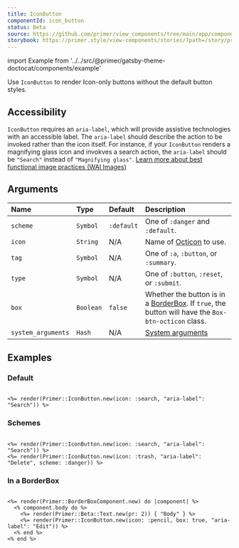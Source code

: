 ```yaml
---
title: IconButton
componentId: icon_button
status: Beta
source: https://github.com/primer/view_components/tree/main/app/components/primer/icon_button.rb
storybook: https://primer.style/view-components/stories/?path=/story/primer-icon-button
---
```


import Example from '../../src/@primer/gatsby-theme-doctocat/components/example'

<!-- Warning: AUTO-GENERATED file, do not edit. Add code comments to your Ruby instead <3 -->

Use `IconButton` to render Icon-only buttons without the default button styles.

## Accessibility

`IconButton` requires an `aria-label`, which will provide assistive technologies with an accessible label.
The `aria-label` should describe the action to be invoked rather than the icon itself. For instance,
if your `IconButton` renders a magnifying glass icon and invokves a search action, the `aria-label` should be
`"Search"` instead of `"Magnifying glass"`.
[Learn more about best functional image practices (WAI Images)](https://www.w3.org/WAI/tutorials/images/functional)

## Arguments

| Name | Type | Default | Description |
| :- | :- | :- | :- |
| `scheme` | `Symbol` | `:default` | One of `:danger` and `:default`. |
| `icon` | `String` | N/A | Name of [Octicon](https://primer.style/octicons/) to use. |
| `tag` | `Symbol` | N/A | One of `:a`, `:button`, or `:summary`. |
| `type` | `Symbol` | N/A | One of `:button`, `:reset`, or `:submit`. |
| `box` | `Boolean` | `false` | Whether the button is in a [BorderBox](/components/borderbox). If `true`, the button will have the `Box-btn-octicon` class. |
| `system_arguments` | `Hash` | N/A | [System arguments](/system-arguments) |

## Examples

### Default

<Example src="<button aria-label='Search' type='button' data-view-component='true' class='btn-octicon'><svg aria-hidden='true' height='16' viewBox='0 0 16 16' version='1.1' width='16' data-view-component='true' class='octicon octicon-search'>    <path fill-rule='evenodd' d='M11.5 7a4.499 4.499 0 11-8.998 0A4.499 4.499 0 0111.5 7zm-.82 4.74a6 6 0 111.06-1.06l3.04 3.04a.75.75 0 11-1.06 1.06l-3.04-3.04z'></path></svg></button>" />

```erb

<%= render(Primer::IconButton.new(icon: :search, "aria-label": "Search")) %>
```

### Schemes

<Example src="<button aria-label='Search' type='button' data-view-component='true' class='btn-octicon'><svg aria-hidden='true' height='16' viewBox='0 0 16 16' version='1.1' width='16' data-view-component='true' class='octicon octicon-search'>    <path fill-rule='evenodd' d='M11.5 7a4.499 4.499 0 11-8.998 0A4.499 4.499 0 0111.5 7zm-.82 4.74a6 6 0 111.06-1.06l3.04 3.04a.75.75 0 11-1.06 1.06l-3.04-3.04z'></path></svg></button><button aria-label='Delete' type='button' data-view-component='true' class='btn-octicon btn-octicon-danger'><svg aria-hidden='true' height='16' viewBox='0 0 16 16' version='1.1' width='16' data-view-component='true' class='octicon octicon-trash'>    <path fill-rule='evenodd' d='M6.5 1.75a.25.25 0 01.25-.25h2.5a.25.25 0 01.25.25V3h-3V1.75zm4.5 0V3h2.25a.75.75 0 010 1.5H2.75a.75.75 0 010-1.5H5V1.75C5 .784 5.784 0 6.75 0h2.5C10.216 0 11 .784 11 1.75zM4.496 6.675a.75.75 0 10-1.492.15l.66 6.6A1.75 1.75 0 005.405 15h5.19c.9 0 1.652-.681 1.741-1.576l.66-6.6a.75.75 0 00-1.492-.149l-.66 6.6a.25.25 0 01-.249.225h-5.19a.25.25 0 01-.249-.225l-.66-6.6z'></path></svg></button>" />

```erb

<%= render(Primer::IconButton.new(icon: :search, "aria-label": "Search")) %>
<%= render(Primer::IconButton.new(icon: :trash, "aria-label": "Delete", scheme: :danger)) %>
```

### In a BorderBox

<Example src="<div data-view-component='true' class='Box'>    <div data-view-component='true' class='Box-body'>    <span data-view-component='true' class='pr-2'>Body</span>    <button aria-label='Edit' type='button' data-view-component='true' class='btn-octicon Box-btn-octicon'><svg aria-hidden='true' height='16' viewBox='0 0 16 16' version='1.1' width='16' data-view-component='true' class='octicon octicon-pencil'>    <path fill-rule='evenodd' d='M11.013 1.427a1.75 1.75 0 012.474 0l1.086 1.086a1.75 1.75 0 010 2.474l-8.61 8.61c-.21.21-.47.364-.756.445l-3.251.93a.75.75 0 01-.927-.928l.929-3.25a1.75 1.75 0 01.445-.758l8.61-8.61zm1.414 1.06a.25.25 0 00-.354 0L10.811 3.75l1.439 1.44 1.263-1.263a.25.25 0 000-.354l-1.086-1.086zM11.189 6.25L9.75 4.81l-6.286 6.287a.25.25 0 00-.064.108l-.558 1.953 1.953-.558a.249.249 0 00.108-.064l6.286-6.286z'></path></svg></button></div>  </div>" />

```erb

<%= render(Primer::BorderBoxComponent.new) do |component| %>
  <% component.body do %>
    <%= render(Primer::Beta::Text.new(pr: 2)) { "Body" } %>
    <%= render(Primer::IconButton.new(icon: :pencil, box: true, "aria-label": "Edit")) %>
  <% end %>
<% end %>
```
